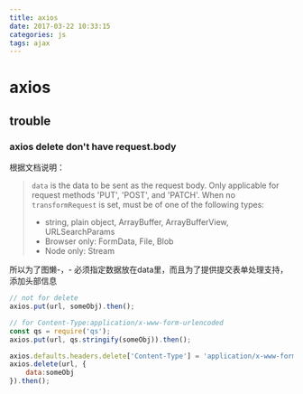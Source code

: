 ```yaml
---
title: axios
date: 2017-03-22 10:33:15
categories: js
tags: ajax
---
```

# axios

## trouble

### axios delete don't have request.body

根据文档说明：

> `data` is the data to be sent as the request body. Only applicable for request methods 'PUT', 'POST', and 'PATCH'. When no `transformRequest` is set, must be of one of the following types:
> - string, plain object, ArrayBuffer, ArrayBufferView, URLSearchParams
> - Browser only: FormData, File, Blob
> - Node only: Stream

所以为了图懒-，-  必须指定数据放在data里，而且为了提供提交表单处理支持，添加头部信息

```js
// not for delete
axios.put(url, someObj).then();

// for Content-Type:application/x-www-form-urlencoded
const qs = require('qs');
axios.put(url, qs.stringify(someObj)).then();

axios.defaults.headers.delete['Content-Type'] = 'application/x-www-form-urlencoded';
axios.delete(url, {
    data:someObj
}).then();
```